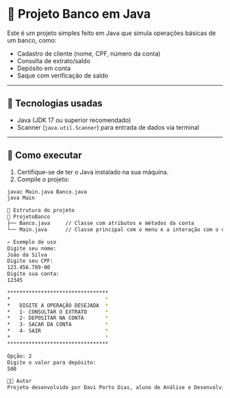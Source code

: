 # 🏦 Projeto Banco em Java

Este é um projeto simples feito em Java que simula operações básicas de um banco, como:

- Cadastro de cliente (nome, CPF, número da conta)
- Consulta de extrato/saldo
- Depósito em conta
- Saque com verificação de saldo

---

## 📌 Tecnologias usadas

- Java (JDK 17 ou superior recomendado)
- Scanner (`java.util.Scanner`) para entrada de dados via terminal

---

## 🚀 Como executar

1. Certifique-se de ter o Java instalado na sua máquina.
2. Compile o projeto:

```bash
javac Main.java Banco.java
java Main

📂 Estrutura do projeto
📁 ProjetoBanco
├── Banco.java     // Classe com atributos e métodos da conta
└── Main.java      // Classe principal com o menu e a interação com o usuário

✍️ Exemplo de uso
Digite seu nome:
João da Silva
Digite seu CPF:
123.456.789-00
Digite sua conta:
12345

*********************************
*                               *
*   DIGITE A OPERAÇÃO DESEJADA  *
*   1- CONSULTAR O EXTRATO      *
*   2- DEPOSITAR NA CONTA       *
*   3- SACAR DA CONTA           *
*   4- SAIR                     *
*                               *
*********************************

Opção: 2
Digite o valor para depósito:
500

👨‍💻 Autor
Projeto desenvolvido por Davi Porto Dias, aluno de Análise e Desenvolvimento de Sistemas - IFRS Campus Restinga.